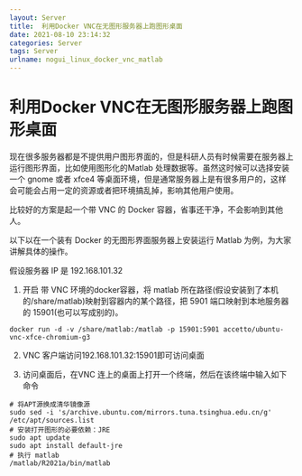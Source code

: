```yaml
---
layout: Server
title:  利用Docker VNC在无图形服务器上跑图形桌面
date: 2021-08-10 23:14:32
categories: Server
tags: Server
urlname: nogui_linux_docker_vnc_matlab
---
```

# 利用Docker VNC在无图形服务器上跑图形桌面

现在很多服务器都是不提供用户图形界面的，但是科研人员有时候需要在服务器上运行图形界面，比如使用图形化的Matlab 处理数据等。虽然这时候可以选择安装一个 gnome 或者 xfce4 等桌面环境，但是通常服务器上是有很多用户的，这样会可能会占用一定的资源或者把环境搞乱掉，影响其他用户使用。

比较好的方案是起一个带 VNC 的 Docker 容器，省事还干净，不会影响到其他人。

以下以在一个装有 Docker 的无图形界面服务器上安装运行 Matlab 为例，为大家讲解具体的操作。

假设服务器 IP 是 192.168.101.32
1. 开启 带 VNC 环境的docker容器，将 matlab 所在路径(假设安装到了本机的/share/matlab)映射到容器内的某个路径，把 5901 端口映射到本地服务器的 15901(也可以写成别的)。

````shell
docker run -d -v /share/matlab:/matlab -p 15901:5901 accetto/ubuntu-vnc-xfce-chromium-g3
````

2. VNC 客户端访问192.168.101.32:15901即可访问桌面

3. 访问桌面后，在VNC 连上的桌面上打开一个终端，然后在该终端中输入如下命令

```shell
# 将APT源换成清华镜像源
sudo sed -i 's/archive.ubuntu.com/mirrors.tuna.tsinghua.edu.cn/g' /etc/apt/sources.list
# 安装打开图形的必要依赖：JRE
sudo apt update
sudo apt install default-jre
# 执行 matlab
/matlab/R2021a/bin/matlab
```

   


